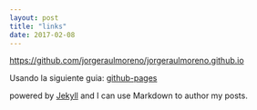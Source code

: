 ```yaml
---
layout: post
title: "links"
date: 2017-02-08
---
```

https://github.com/jorgeraulmoreno/jorgeraulmoreno.github.io

Usando la siguiente guia:
[github-pages](http://jmcglone.com/guides/github-pages/)

powered by [Jekyll](http://jekyllrb.com) and I can use Markdown to author my posts.
